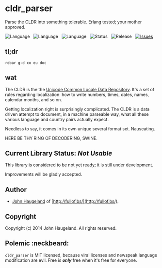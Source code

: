 cldr_parser
===========

Parse the [CLDR](http://cldr.unicode.org/) into something tolerable. Erlang tested; your mother approved.

![Language](http://img.shields.io/badge/Language-Erlang-000000.svg) &nbsp;
![Language](http://img.shields.io/badge/Platform-OTP-000000.svg) &nbsp;
![Language](http://img.shields.io/badge/License-MIT-000055.svg) &nbsp;
![Status](http://img.shields.io/travis/StoneCypher/cldr_parser.svg) &nbsp;
![Release](http://img.shields.io/github/release/StoneCypher/cldr_parser.svg) &nbsp;
[![Issues](http://img.shields.io/github/issues/StoneCypher/cldr_parser.svg)](https://github.com/StoneCypher/cldr_parser/issues)





tl;dr
-----

`rebar g-d co eu doc`




wat
---

The CLDR is the the [Unicode Common Locale Data Repository](http://cldr.unicode.org/).
It's a set of rules regarding localization: how to write numbers, times, dates, names,
calendar months, and so on.

Getting localization right is surprisingly complicated.  The CLDR is a data driven
attempt to document, in a machine parseable way, what all these various language and
country pairs actually expect.

Needless to say, it comes in its own unique several format set.  Nauseating.

HERE BE THY RING OF DECODERING, SWINE.





Current Library Status: *Not Usable*
--------------------------------

This library is considered to be not yet ready; it is still under development.

Improvements will be gladly accepted.



Author
------

* [John Haugeland](mailto:stonecypher@gmail.com) of [http://fullof.bs/](http://fullof.bs/).



Copyright
---------

Copyright (c) 2014 John Haugeland.  All rights reserved.



Polemic :neckbeard:
-------------------

`cldr_parser` is MIT licensed, because viral licenses and newspeak language modification are evil.  Free is ***only*** free when it's free for everyone.
